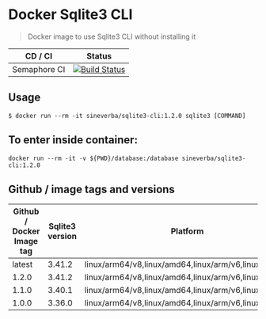 Docker Sqlite3 CLI
==================

> Docker image to use Sqlite3 CLI without installing it

| CD / CI   | Status |
| --------- | ------ |
| Semaphore CI | [![Build Status](https://sineverba.semaphoreci.com/badges/docker-sqlite3-cli/branches/master.svg)](https://sineverba.semaphoreci.com/projects/docker-sqlite3-cli) |


## Usage

`$ docker run --rm -it sineverba/sqlite3-cli:1.2.0 sqlite3 [COMMAND]`

## To enter inside container:

`docker run --rm -it -v ${PWD}/database:/database sineverba/sqlite3-cli:1.2.0`

## Github / image tags and versions

| Github / Docker Image tag | Sqlite3 version | Platform |
| ------------------------- | ----------- | -------- |
| latest | 3.41.2 | linux/arm64/v8,linux/amd64,linux/arm/v6,linux/arm/v7 |
| 1.2.0 | 3.41.2 | linux/arm64/v8,linux/amd64,linux/arm/v6,linux/arm/v7 |
| 1.1.0 | 3.40.1 | linux/arm64/v8,linux/amd64,linux/arm/v6,linux/arm/v7 |
| 1.0.0 | 3.36.0 | linux/arm64/v8,linux/amd64,linux/arm/v6,linux/arm/v7 |
